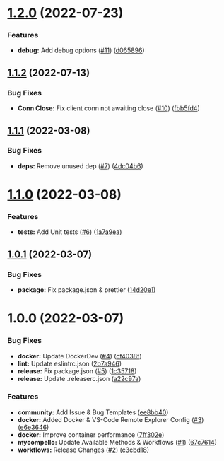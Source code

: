 # [1.2.0](https://github.com/CS3-Marketing/mycompello-node/compare/v1.1.2...v1.2.0) (2022-07-23)


### Features

* **debug:** Add debug options ([#11](https://github.com/CS3-Marketing/mycompello-node/issues/11)) ([d065896](https://github.com/CS3-Marketing/mycompello-node/commit/d0658960c61dc56843ceef330e85dba9e0a6c68a))

## [1.1.2](https://github.com/CS3-Marketing/mycompello-node/compare/v1.1.1...v1.1.2) (2022-07-13)


### Bug Fixes

* **Conn Close:** Fix client conn not awaiting close ([#10](https://github.com/CS3-Marketing/mycompello-node/issues/10)) ([fbb5fd4](https://github.com/CS3-Marketing/mycompello-node/commit/fbb5fd45f83512f50eff88c57550a72ac19e3ea5))

## [1.1.1](https://github.com/CS3-Marketing/mycompello-node/compare/v1.1.0...v1.1.1) (2022-03-08)


### Bug Fixes

* **deps:** Remove unused dep ([#7](https://github.com/CS3-Marketing/mycompello-node/issues/7)) ([4dc04b6](https://github.com/CS3-Marketing/mycompello-node/commit/4dc04b617bc2310e8b38159d6c3cd89fcae1bf5d))

# [1.1.0](https://github.com/CS3-Marketing/mycompello-node/compare/v1.0.1...v1.1.0) (2022-03-08)


### Features

* **tests:** Add Unit tests ([#6](https://github.com/CS3-Marketing/mycompello-node/issues/6)) ([1a7a9ea](https://github.com/CS3-Marketing/mycompello-node/commit/1a7a9eaf4b237d1ff2e37a3a50c07e84ab6432f4))

## [1.0.1](https://github.com/CS3-Marketing/mycompello-node/compare/v1.0.0...v1.0.1) (2022-03-07)


### Bug Fixes

* **package:** Fix package.json & prettier ([14d20e1](https://github.com/CS3-Marketing/mycompello-node/commit/14d20e1a28c5041f1b5d289e5a850a9966a1c0e0))

# 1.0.0 (2022-03-07)


### Bug Fixes

* **docker:** Update DockerDev ([#4](https://github.com/CS3-Marketing/mycompello-node/issues/4)) ([cf4038f](https://github.com/CS3-Marketing/mycompello-node/commit/cf4038fc911dc52ddac13cc892676378e5ee0fc4))
* **lint:** Update eslintrc.json ([2b7a946](https://github.com/CS3-Marketing/mycompello-node/commit/2b7a946ee9f5aa7fea2e86c06b34a7b04fe40000))
* **release:** Fix package.json ([#5](https://github.com/CS3-Marketing/mycompello-node/issues/5)) ([1c35718](https://github.com/CS3-Marketing/mycompello-node/commit/1c35718a9d052b78b43a8c720fb233d4e37a1d33))
* **release:** Update .releaserc.json ([a22c97a](https://github.com/CS3-Marketing/mycompello-node/commit/a22c97a49a10454a3386ca7cd995fc5220a06235))


### Features

* **community:** Add Issue & Bug Templates ([ee8bb40](https://github.com/CS3-Marketing/mycompello-node/commit/ee8bb405d55d5dc84e83df5a68d8a7df33f0c581))
* **docker:** Added Docker & VS-Code Remote Explorer Config ([#3](https://github.com/CS3-Marketing/mycompello-node/issues/3)) ([e6e3646](https://github.com/CS3-Marketing/mycompello-node/commit/e6e364632448d7831b990dff2a2ca5ad9f6ff083))
* **docker:** Improve container performance ([7ff302e](https://github.com/CS3-Marketing/mycompello-node/commit/7ff302e21ab5b6a763c16c052ef76180d67da5ba))
* **mycompello:** Update Available Methods & Workflows ([#1](https://github.com/CS3-Marketing/mycompello-node/issues/1)) ([67c7614](https://github.com/CS3-Marketing/mycompello-node/commit/67c7614b2f8b5617c21a657b9f52d9e74372664e))
* **workflows:** Release Changes ([#2](https://github.com/CS3-Marketing/mycompello-node/issues/2)) ([c3cbd18](https://github.com/CS3-Marketing/mycompello-node/commit/c3cbd185b551fe238e299adb673fc3dece7780e7))
